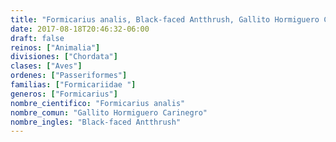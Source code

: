 ```yaml
---
title: "Formicarius analis, Black-faced Antthrush, Gallito Hormiguero Carinegro"
date: 2017-08-18T20:46:32-06:00
draft: false
reinos: ["Animalia"]
divisiones: ["Chordata"]
clases: ["Aves"]
ordenes: ["Passeriformes"]
familias: ["Formicariidae "]
generos: ["Formicarius"]
nombre_cientifico: "Formicarius analis"
nombre_comun: "Gallito Hormiguero Carinegro"
nombre_ingles: "Black-faced Antthrush"
---
```

